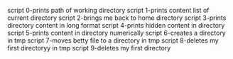 script 0-prints path of working directory
script 1-prints content list of current directory
script 2-brings me back to home directory
script 3-prints directory content in long format
script 4-prints hidden content in directory
script 5-prints content in directory numerically
script 6-creates a directory in tmp
script 7-moves betty file to a directory in tmp
script 8-deletes my first directoryy in tmp
script 9-deletes my first directory

